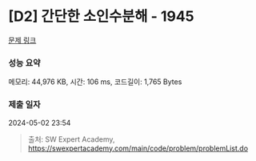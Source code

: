 # [D2] 간단한 소인수분해 - 1945 

[문제 링크](https://swexpertacademy.com/main/code/problem/problemDetail.do?contestProbId=AV5Pl0Q6ANQDFAUq) 

### 성능 요약

메모리: 44,976 KB, 시간: 106 ms, 코드길이: 1,765 Bytes

### 제출 일자

2024-05-02 23:54



> 출처: SW Expert Academy, https://swexpertacademy.com/main/code/problem/problemList.do